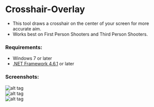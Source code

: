 # Crosshair-Overlay

* This tool draws a crosshair on the center of your screen for more accurate aim.
* Works best on First Person Shooters and Third Person Shooters.

### Requirements:
 * Windows 7 or later
 * [.NET Framework 4.6.1](https://www.microsoft.com/en-ca/download/details.aspx?id=49981) or later
 
 ### Screenshots:
![alt tag](https://raw.githubusercontent.com/uncatalyzed/Crosshair-Overlay/master/preview01.PNG)
<br>
![alt tag](https://raw.githubusercontent.com/uncatalyzed/Crosshair-Overlay/master/preview02.PNG)
<br>
![alt tag](https://raw.githubusercontent.com/uncatalyzed/Crosshair-Overlay/master/preview03.PNG)
